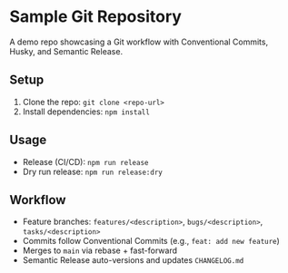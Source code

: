 # Sample Git Repository

A demo repo showcasing a Git workflow with Conventional Commits, Husky, and Semantic Release.

## Setup
1. Clone the repo: `git clone <repo-url>`
2. Install dependencies: `npm install`

## Usage
- Release (CI/CD): `npm run release`
- Dry run release: `npm run release:dry`

## Workflow
- Feature branches: `features/<description>`, `bugs/<description>`, `tasks/<description>`
- Commits follow Conventional Commits (e.g., `feat: add new feature`)
- Merges to `main` via rebase + fast-forward
- Semantic Release auto-versions and updates `CHANGELOG.md`